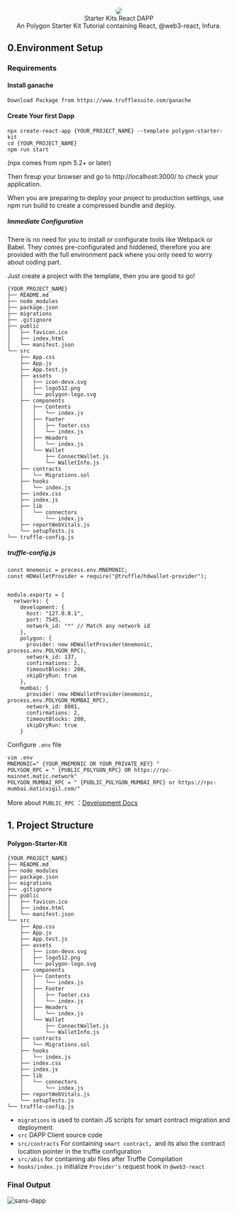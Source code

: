 <div align=center> 
<img src="https://avatars.githubusercontent.com/u/88427645?s=200&v=4" style="border-radius:10px">
</div>

<center> Starter Kits React DAPP </center>

<center> An Polygon Starter Kit Tutorial containing React, @web3-react, Infura. </center>

## 0.Environment Setup

### Requirements 

#### Install ganache 
```javascripts
Download Package from https://www.trufflesuite.com/ganache
```

#### Create Your first Dapp
```javascripts
npx create-react-app {YOUR_PROJECT_NAME} --template polygon-starter-kit
cd {YOUR_PROJECT_NAME}
npm run start 
```


(npx comes from npm 5.2+ or later)

Then fireup your browser and go to http://localhost:3000/ to check your application.

When you are preparing to deploy your project to production settings, use npm run build to create a compressed bundle and deploy.

##### Immediate Configuration
There is no need for you to install or configurate tools like Webpack or Babel. They comes pre-configurated and hiddened, therefore you are provided with the full environment pack where you only need to worry about coding part.

Just create a project with the template, then you are good to go!


```javascripts
{YOUR_PROJECT_NAME}
├── README.md
├── node_modules
├── package.json
├── migrations 
├── .gitignore
├── public
│   ├── favicon.ico
│   ├── index.html
│   └── manifest.json
└── src
	├── App.css
	├── App.js
	├── App.test.js
	├── assets
	│   ├── icon-devx.svg
	│   ├── logo512.png
	│   └── polygon-logo.svg
	├── components
	│   ├── Contents
	│   │   └── index.js
	│   ├── Footer
	│   │   ├── footer.css
	│   │   └── index.js
	│   ├── Headers
	│   │   └── index.js
	│   └── Wallet
	│       ├── ConnectWallet.js
	│       └── WalletInfo.js
	├── contracts
	│   └── Migrations.sol
	├── hooks
	│   └── index.js
	├── index.css
	├── index.js
	├── lib
	│   └── connectors
	│       └── index.js
	├── reportWebVitals.js
	└── setupTests.js
└── truffle-config.js
```

##### truffle-config.js  
```javascripts
const mnemonic = process.env.MNEMONIC;
const HDWalletProvider = require("@truffle/hdwallet-provider");


module.exports = {
  networks: {
    development: {
      host: "127.0.0.1",
      port: 7545,     
      network_id: "*" // Match any network id
    },
    polygon: {
      provider: new HDWalletProvider(mnemonic, process.env.POLYGON_RPC),
      network_id: 137,
      confirmations: 2,
      timeoutBlocks: 200,
      skipDryRun: true
    },
    mumbai: {
      provider: new HDWalletProvider(mnemonic, process.env.POLYGON_MUMBAI_RPC),
      network_id: 8001,
      confirmations: 2,
      timeoutBlocks: 200,
      skipDryRun: true
    }
```

Configure `.env` file
 ```
 vim .env
 MNEMONIC=" {YOUR_MNEMONIC OR YOUR_PRIVATE_KEY} "
 POLYGON_RPC = " {PUBLIC_POLYGON_RPC} OR https://rpc-mainnet.matic.network"
 POLYGON_MUMBAI_RPC = " {PUBLIC_POLYGON_MUMBAI_RPC} or https://rpc-mumbai.maticvigil.com/"
 ```
 
 More about `PUBLIC_RPC` ：[Development Docs](https://docs.matic.network/docs/develop/network-details/network)
 
## 1. Project Structure 	

#### Polygon-Starter-Kit
```javascripts
{YOUR_PROJECT_NAME}
├── README.md
├── node_modules
├── package.json
├── migrations 
├── .gitignore
├── public
│   ├── favicon.ico
│   ├── index.html
│   └── manifest.json
└── src
	├── App.css
	├── App.js
	├── App.test.js
	├── assets
	│   ├── icon-devx.svg
	│   ├── logo512.png
	│   └── polygon-logo.svg
	├── components
	│   ├── Contents
	│   │   └── index.js
	│   ├── Footer
	│   │   ├── footer.css
	│   │   └── index.js
	│   ├── Headers
	│   │   └── index.js
	│   └── Wallet
	│       ├── ConnectWallet.js
	│       └── WalletInfo.js
	├── contracts
	│   └── Migrations.sol
	├── hooks
	│   └── index.js
	├── index.css
	├── index.js
	├── lib
	│   └── connectors
	│       └── index.js
	├── reportWebVitals.js
	└── setupTests.js
└── truffle-config.js
```


- `migrations` is used to contain JS scripts for smart contract migration and deployment
- `src` DAPP Client source code
- `src/contracts` For containing `smart contract`，and its also the contract location pointer in the truffle configuration
- `src/abis` for containing abi files after Truffle Compilation
- `hooks/index.js` initialize `Provider‘s` request hook in `@web3-react`

### Final Output
![sans-dapp](https://user-images.githubusercontent.com/67673060/154673761-a64b5ef0-360f-4b64-8cb1-357f4638fa4e.PNG)
